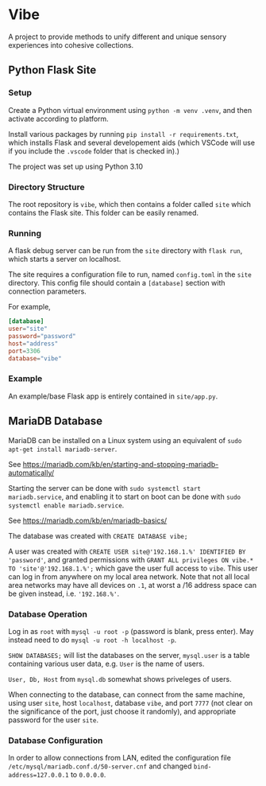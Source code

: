 # Vibe

A project to provide methods to unify different and unique
sensory experiences into cohesive collections.

## Python Flask Site

### Setup

Create a Python virtual environment using `python -m venv .venv`,
and then activate according to platform.

Install various packages by running `pip install -r requirements.txt`,
which installs Flask and several developement aids
(which VSCode will use if you include the `.vscode` folder that is checked in).)

The project was set up using Python 3.10

### Directory Structure

The root repository is `vibe`, which then contains a folder called `site`
which contains the Flask site. This folder can be easily renamed.

### Running

A flask debug server can be run from the `site` directory with `flask run`,
which starts a server on localhost.

The site requires a configuration file to run, named `config.toml` in the `site` directory.
This config file should contain a `[database]` section with connection parameters.

For example,

```toml
[database]
user="site"
password="password"
host="address"
port=3306
database="vibe"
```

### Example

An example/base Flask app is entirely contained in `site/app.py`.

## MariaDB Database

MariaDB can be installed on a Linux system
using an equivalent of `sudo apt-get install mariadb-server`.

See <https://mariadb.com/kb/en/starting-and-stopping-mariadb-automatically/>

Starting the server can be done with
`sudo systemctl start mariadb.service`,
and enabling it to start on boot can be done with
`sudo systemctl enable mariadb.service`.

See <https://mariadb.com/kb/en/mariadb-basics/>

The database was created with `CREATE DATABASE vibe;`

A user was created with `CREATE USER site@'192.168.1.%' IDENTIFIED BY 'password'`,
and granted permissions with `GRANT ALL privileges ON vibe.* TO 'site'@'192.168.1.%';`
which gave the user full access to `vibe`.
This user can log in from anywhere on my local area network.
Note that not all local area networks may have all devices on `.1`,
at worst a /16 address space can be given instead, i.e. `'192.168.%'`.

### Database Operation

Log in as `root` with `mysql -u root -p` (password is blank, press enter).
May instead need to do `mysql -u root -h localhost -p`.

`SHOW DATABASES;` will list the databases on the server,
`mysql.user` is a table containing various user data,
e.g. `User` is the name of users.

`User, Db, Host` from `mysql.db` somewhat shows priveleges of users.

When connecting to the database,
can connect from the same machine,
using user `site`, host `localhost`, database `vibe`, and port `7777`
(not clear on the significance of the port, just choose it randomly),
and appropriate password for the user `site`.

### Database Configuration

In order to allow connections from LAN,
edited the configuration file `/etc/mysql/mariadb.conf.d/50-server.cnf`
and changed `bind-address=127.0.0.1` to `0.0.0.0`.
